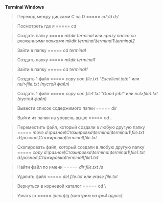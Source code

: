 **Terminal Windows**

>Переход между дисками С на D ===== _cd /d d:/_

>Посмотреть где я ===== _cd_

>Создать папку ===== _mkdir terminal или сразу папка со вложенными папками mkdir terminal\terminal1\terminal2_

>Зайти в папку ===== _cd terminal_

>Создать папку  ===== _mkdir terminal1_

>Зайти в папку ===== _cd terminal1_

>Создать 1 файл ===== _copy con file.txt "Excellent job!" или nul>file.txt (пустой файл)_ 

>Создать 1 файл ===== _copy con file1.txt "Good job!" или nul>file1.txt (пустой файл)_ 

>Вывести список содержимого папки ===== _dir_

>Выйти из папки на уровень выше ===== _cd .._

>Переместить файл, который создали в любую другую папку ===== _move d:\разное\Стажировка\terminal\terminal1\file.txt d:\разное\Стажировка\terminal\file.txt_

>Скопировать файл, который создали в любую другую папку ===== _copy d:\разное\Стажировка\terminal\terminal1\file1.txt d:\разное\Стажировка\terminal\file1.txt_

>Найти файл по имени ===== _dir file.txt /s_

>Удалить файл ===== _del file.txt или erase file.txt_

>Вернуться в корневой каталог ===== cd \ 

>Узнать ip ===== _ipconfig (смотрим на ipv4 адрес)_